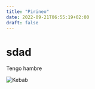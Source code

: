 ```yaml
---
title: "Pirineo"
date: 2022-09-21T06:55:19+02:00
draft: false
---
```

# sdad

Tengo hambre

![Kebab](https://www.hogarmania.com/archivos/202206/receta-kebab-casero-con-salsa-yogur-ka2-668x400x80xX-1.jpg)